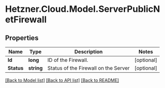 # Hetzner.Cloud.Model.ServerPublicNetFirewall

## Properties

Name | Type | Description | Notes
------------ | ------------- | ------------- | -------------
**Id** | **long** | ID of the Firewall. | [optional] 
**Status** | **string** | Status of the Firewall on the Server | [optional] 

[[Back to Model list]](../../README.md#documentation-for-models) [[Back to API list]](../../README.md#documentation-for-api-endpoints) [[Back to README]](../../README.md)

